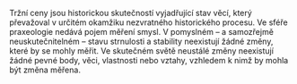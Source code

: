 <emphasis level="moderate">Tržní ceny jsou historickou skutečností<break time="0.3s"/> vyjadřující stav věcí, který převažoval v určitém okamžiku<break time="0.3s"/> nezvratného historického procesu.</emphasis><break time="0.5s"/> Ve sféře praxeologie nedává pojem měření smysl.<break time="0.5s"/> <prosody rate="95%">V pomyslném – a samozřejmě neuskutečnitelném – stavu strnulosti a stability<break time="0.3s"/> neexistují žádné změny, které by se mohly měřit.</prosody><break time="0.5s"/> <emphasis level="strong">Ve skutečném světě neustálé změny<break time="0.3s"/> neexistují žádné pevné body, věci, vlastnosti nebo vztahy,<break time="0.3s"/> vzhledem k nimž by mohla být změna měřena.</emphasis> 